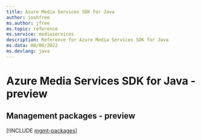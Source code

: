 ```yaml
---
title: Azure Media Services SDK for Java
author: joshfree
ms.author: jfree
ms.topic: reference
ms.service: mediaservices
description: Reference for Azure Media Services SDK for Java
ms.data: 08/08/2022
ms.devlang: java
---
```

# Azure Media Services SDK for Java - preview

## Management packages - preview
[!INCLUDE [mgmt-packages](media-services-mgmt-index.md)]